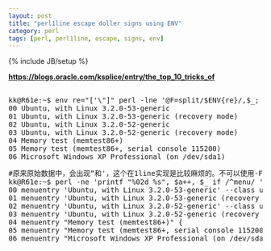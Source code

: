 ```yaml
---
layout: post
title: "perl1line escape doller signs using ENV"
category: perl
tags: [perl, perl1line, escape, signs, env]
---
```

{% include JB/setup %}

**https://blogs.oracle.com/ksplice/entry/the_top_10_tricks_of**
<pre lang="bash"> 
kk@R61e:~$ env re="['\"]" perl -lne '@F=split/$ENV{re}/,$_; printf "%02d %s\n", $a++ , @F[1] if /^menu/' /boot/grub/grub.cfg 
00 Ubuntu, with Linux 3.2.0-53-generic
01 Ubuntu, with Linux 3.2.0-53-generic (recovery mode)
02 Ubuntu, with Linux 3.2.0-52-generic
03 Ubuntu, with Linux 3.2.0-52-generic (recovery mode)
04 Memory test (memtest86+)
05 Memory test (memtest86+, serial console 115200)
06 Microsoft Windows XP Professional (on /dev/sda1)
</pre>


<pre lang="bash">
#原来原始数据中，会出现“和'，这个在1line实现是比较麻烦的。不可以使用-F'[foobar]'
kk@R61e:~$ perl -ne 'printf "%02d %s", $a++, $_ if /^menu/ ' /boot/grub/grub.cfg 
00 menuentry 'Ubuntu, with Linux 3.2.0-53-generic' --class ubuntu --class gnu-linux --class gnu --class os {
01 menuentry 'Ubuntu, with Linux 3.2.0-53-generic (recovery mode)' --class ubuntu --class gnu-linux --class gnu --class os {
02 menuentry 'Ubuntu, with Linux 3.2.0-52-generic' --class ubuntu --class gnu-linux --class gnu --class os {
03 menuentry 'Ubuntu, with Linux 3.2.0-52-generic (recovery mode)' --class ubuntu --class gnu-linux --class gnu --class os {
04 menuentry "Memory test (memtest86+)" {
05 menuentry "Memory test (memtest86+, serial console 115200)" {
06 menuentry "Microsoft Windows XP Professional (on /dev/sda1)" --class windows --class os {
</pre>
